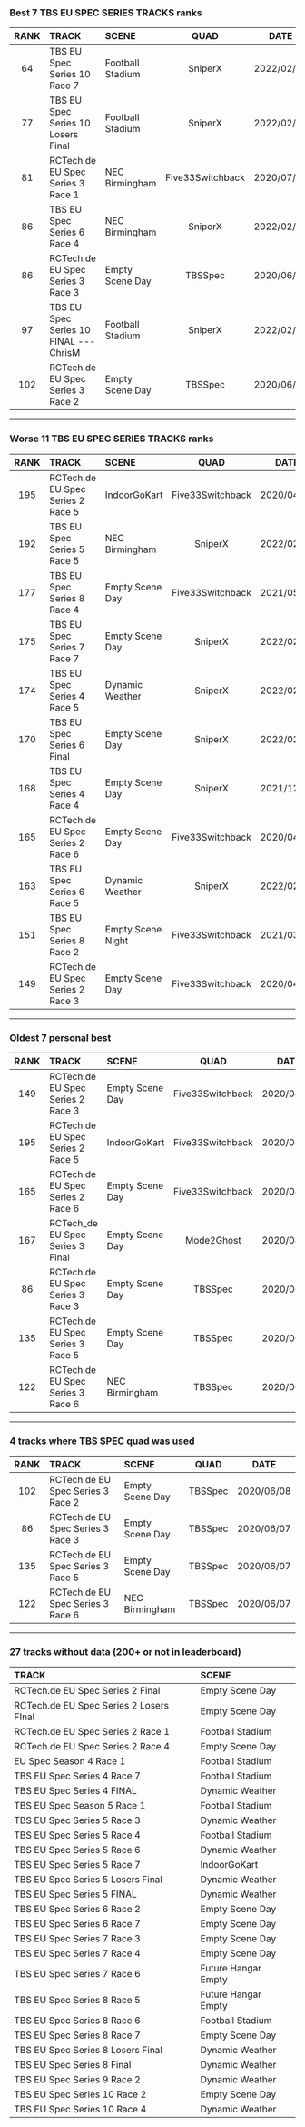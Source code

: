 ### Best 7 TBS EU SPEC SERIES TRACKS ranks
|RANK|TRACK|SCENE|QUAD|DATE|
|:---:|:---|:---|:---:|:---:|
|64|TBS EU Spec Series 10 Race 7|Football Stadium|SniperX|2022/02/07|
|77|TBS EU Spec Series 10 Losers Final|Football Stadium|SniperX|2022/02/12|
|81|RCTech.de EU Spec Series 3 Race 1|NEC Birmingham|Five33Switchback|2020/07/08|
|86|TBS EU Spec Series 6 Race 4|NEC Birmingham|SniperX|2022/02/14|
|86|RCTech.de EU Spec Series 3 Race 3|Empty Scene Day|TBSSpec|2020/06/07|
|97|TBS EU Spec Series 10 FINAL --- ChrisM|Football Stadium|SniperX|2022/02/18|
|102|RCTech.de EU Spec Series 3 Race 2|Empty Scene Day|TBSSpec|2020/06/08|
---
### Worse 11 TBS EU SPEC SERIES TRACKS ranks
|RANK|TRACK|SCENE|QUAD|DATE|
|:---:|:---|:---|:---:|:---:|
|195|RCTech.de EU Spec Series 2 Race 5|IndoorGoKart|Five33Switchback|2020/04/14|
|192|TBS EU Spec Series 5 Race 5|NEC Birmingham|SniperX|2022/02/12|
|177|TBS EU Spec Series 8 Race 4|Empty Scene Day|Five33Switchback|2021/05/16|
|175|TBS EU Spec Series 7 Race 7|Empty Scene Day|SniperX|2022/02/13|
|174|TBS EU Spec Series 4 Race 5|Dynamic Weather|SniperX|2022/02/12|
|170|TBS EU Spec Series 6 Final|Empty Scene Day|SniperX|2022/02/13|
|168|TBS EU Spec Series 4 Race 4|Empty Scene Day|SniperX|2021/12/20|
|165|RCTech.de EU Spec Series 2 Race 6|Empty Scene Day|Five33Switchback|2020/04/14|
|163|TBS EU Spec Series 6 Race 5|Dynamic Weather|SniperX|2022/02/13|
|151|TBS EU Spec Series 8 Race 2|Empty Scene Night|Five33Switchback|2021/03/26|
|149|RCTech.de EU Spec Series 2 Race 3|Empty Scene Day|Five33Switchback|2020/04/14|
---
### Oldest 7 personal best
|RANK|TRACK|SCENE|QUAD|DATE|
|:---:|:---|:---|:---:|:---:|
|149|RCTech.de EU Spec Series 2 Race 3|Empty Scene Day|Five33Switchback|2020/04/14|
|195|RCTech.de EU Spec Series 2 Race 5|IndoorGoKart|Five33Switchback|2020/04/14|
|165|RCTech.de EU Spec Series 2 Race 6|Empty Scene Day|Five33Switchback|2020/04/14|
|167|RCTech_de EU Spec Series 3 Final|Empty Scene Day|Mode2Ghost|2020/04/18|
|86|RCTech.de EU Spec Series 3 Race 3|Empty Scene Day|TBSSpec|2020/06/07|
|135|RCTech.de EU Spec Series 3 Race 5|Empty Scene Day|TBSSpec|2020/06/07|
|122|RCTech.de EU Spec Series 3 Race 6|NEC Birmingham|TBSSpec|2020/06/07|
---
### 4 tracks where TBS SPEC quad was used
|RANK|TRACK|SCENE|QUAD|DATE|
|:---:|:---|:---|:---:|:---:|
|102|RCTech.de EU Spec Series 3 Race 2|Empty Scene Day|TBSSpec|2020/06/08|
|86|RCTech.de EU Spec Series 3 Race 3|Empty Scene Day|TBSSpec|2020/06/07|
|135|RCTech.de EU Spec Series 3 Race 5|Empty Scene Day|TBSSpec|2020/06/07|
|122|RCTech.de EU Spec Series 3 Race 6|NEC Birmingham|TBSSpec|2020/06/07|
---
### 27 tracks without data (200+ or not in leaderboard)
|TRACK|SCENE|
|:---|:---|
|RCTech.de EU Spec Series 2 Final|Empty Scene Day|
|RCTech.de EU Spec Series 2 Losers FInal|Empty Scene Day|
|RCTech.de EU Spec Series 2 Race 1|Football Stadium|
|RCTech.de EU Spec Series 2 Race 4|Empty Scene Day|
|EU Spec Season 4 Race 1|Football Stadium|
|TBS EU Spec Series 4 Race 7|Football Stadium|
|TBS EU Spec Series 4 FINAL|Dynamic Weather|
|TBS EU Spec Season 5 Race 1|Football Stadium|
|TBS EU Spec Series 5 Race 3|Dynamic Weather|
|TBS EU Spec Series 5 Race 4|Football Stadium|
|TBS EU Spec Series 5 Race 6|Dynamic Weather|
|TBS EU Spec Series 5 Race 7|IndoorGoKart|
|TBS EU Spec Series 5 Losers Final|Dynamic Weather|
|TBS EU Spec Series 5 FINAL|Dynamic Weather|
|TBS EU Spec Series 6 Race 2|Empty Scene Day|
|TBS EU Spec Series 6 Race 7|Empty Scene Day|
|TBS EU Spec Series 7 Race 3|Empty Scene Day|
|TBS EU Spec Series 7 Race 4|Empty Scene Day|
|TBS EU Spec Series 7 Race 6|Future Hangar Empty|
|TBS EU Spec Series 8 Race 5|Future Hangar Empty|
|TBS EU Spec Series 8 Race 6|Football Stadium|
|TBS EU Spec Series 8 Race 7|Empty Scene Day|
|TBS EU Spec Series 8 Losers Final|Dynamic Weather|
|TBS EU Spec Series 8 Final|Dynamic Weather|
|TBS EU Spec Series 9 Race 2|Dynamic Weather|
|TBS EU Spec Series 10 Race 2|Empty Scene Day|
|TBS EU Spec Series 10 Race 4|Dynamic Weather|
